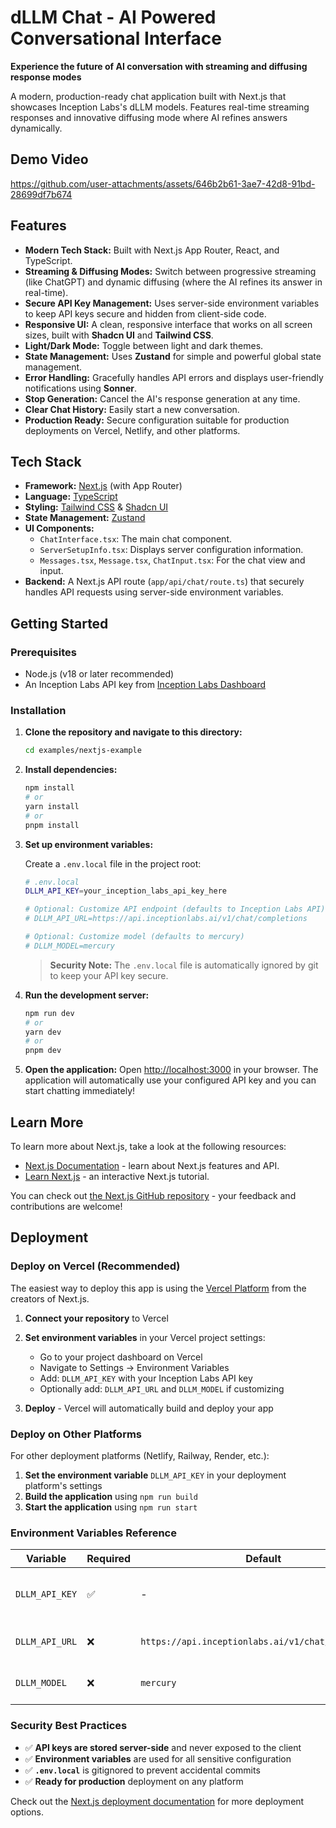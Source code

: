# dLLM Chat - AI Powered Conversational Interface

**Experience the future of AI conversation with streaming and diffusing response modes**

A modern, production-ready chat application built with Next.js that showcases Inception Labs's dLLM models. Features real-time streaming responses and innovative diffusing mode where AI refines answers dynamically.

## Demo Video
https://github.com/user-attachments/assets/646b2b61-3ae7-42d8-91bd-28699df7b674

## Features

-   **Modern Tech Stack:** Built with Next.js App Router, React, and TypeScript.
-   **Streaming & Diffusing Modes:** Switch between progressive streaming (like ChatGPT) and dynamic diffusing (where the AI refines its answer in real-time).
-   **Secure API Key Management:** Uses server-side environment variables to keep API keys secure and hidden from client-side code.
-   **Responsive UI:** A clean, responsive interface that works on all screen sizes, built with **Shadcn UI** and **Tailwind CSS**.
-   **Light/Dark Mode:** Toggle between light and dark themes.
-   **State Management:** Uses **Zustand** for simple and powerful global state management.
-   **Error Handling:** Gracefully handles API errors and displays user-friendly notifications using **Sonner**.
-   **Stop Generation:** Cancel the AI's response generation at any time.
-   **Clear Chat History:** Easily start a new conversation.
-   **Production Ready:** Secure configuration suitable for production deployments on Vercel, Netlify, and other platforms.

## Tech Stack

-   **Framework:** [Next.js](https://nextjs.org/) (with App Router)
-   **Language:** [TypeScript](https://www.typescriptlang.org/)
-   **Styling:** [Tailwind CSS](https://tailwindcss.com/) & [Shadcn UI](https://ui.shadcn.com/)
-   **State Management:** [Zustand](https://zustand-demo.pmnd.rs/)
-   **UI Components:**
    -   `ChatInterface.tsx`: The main chat component.
    -   `ServerSetupInfo.tsx`: Displays server configuration information.
    -   `Messages.tsx`, `Message.tsx`, `ChatInput.tsx`: For the chat view and input.
-   **Backend:** A Next.js API route (`app/api/chat/route.ts`) that securely handles API requests using server-side environment variables.

## Getting Started

### Prerequisites

-   Node.js (v18 or later recommended)
-   An Inception Labs API key from [Inception Labs Dashboard](https://platform.inceptionlabs.ai/dashboard/api-keys)

### Installation

1.  **Clone the repository and navigate to this directory:**

    ```bash
    cd examples/nextjs-example
    ```

2.  **Install dependencies:**

    ```bash
    npm install
    # or
    yarn install
    # or
    pnpm install
    ```

3.  **Set up environment variables:**

    Create a `.env.local` file in the project root:

    ```bash
    # .env.local
    DLLM_API_KEY=your_inception_labs_api_key_here

    # Optional: Customize API endpoint (defaults to Inception Labs API)
    # DLLM_API_URL=https://api.inceptionlabs.ai/v1/chat/completions

    # Optional: Customize model (defaults to mercury)
    # DLLM_MODEL=mercury
    ```

    > **Security Note:** The `.env.local` file is automatically ignored by git to keep your API key secure.

4.  **Run the development server:**

    ```bash
    npm run dev
    # or
    yarn dev
    # or
    pnpm dev
    ```

5.  **Open the application:**
    Open [http://localhost:3000](http://localhost:3000) in your browser. The application will automatically use your configured API key and you can start chatting immediately!

## Learn More

To learn more about Next.js, take a look at the following resources:

- [Next.js Documentation](https://nextjs.org/docs) - learn about Next.js features and API.
- [Learn Next.js](https://nextjs.org/learn) - an interactive Next.js tutorial.

You can check out [the Next.js GitHub repository](https://github.com/vercel/next.js) - your feedback and contributions are welcome!

## Deployment

### Deploy on Vercel (Recommended)

The easiest way to deploy this app is using the [Vercel Platform](https://vercel.com/new) from the creators of Next.js.

1. **Connect your repository** to Vercel
2. **Set environment variables** in your Vercel project settings:
   - Go to your project dashboard on Vercel
   - Navigate to Settings → Environment Variables
   - Add: `DLLM_API_KEY` with your Inception Labs API key
   - Optionally add: `DLLM_API_URL` and `DLLM_MODEL` if customizing

3. **Deploy** - Vercel will automatically build and deploy your app

### Deploy on Other Platforms

For other deployment platforms (Netlify, Railway, Render, etc.):

1. **Set the environment variable** `DLLM_API_KEY` in your deployment platform's settings
2. **Build the application** using `npm run build`
3. **Start the application** using `npm run start`

### Environment Variables Reference

| Variable | Required | Default | Description |
|----------|----------|---------|-------------|
| `DLLM_API_KEY` | ✅ | - | Your Inception Labs API key |
| `DLLM_API_URL` | ❌ | `https://api.inceptionlabs.ai/v1/chat/completions` | API endpoint URL |
| `DLLM_MODEL` | ❌ | `mercury` | Model to use for chat completions |

### Security Best Practices

- ✅ **API keys are stored server-side** and never exposed to the client
- ✅ **Environment variables** are used for all sensitive configuration
- ✅ **`.env.local`** is gitignored to prevent accidental commits
- ✅ **Ready for production** deployment on any platform

Check out the [Next.js deployment documentation](https://nextjs.org/docs/app/building-your-application/deploying) for more deployment options.
